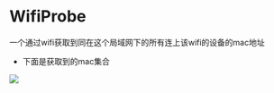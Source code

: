 # WifiProbe
一个通过wifi获取到同在这个局域网下的所有连上该wifi的设备的mac地址
- 下面是获取到的mac集合

![](https://github.com/buttonXin/WifiProbe/blob/master/maclist.jpg)